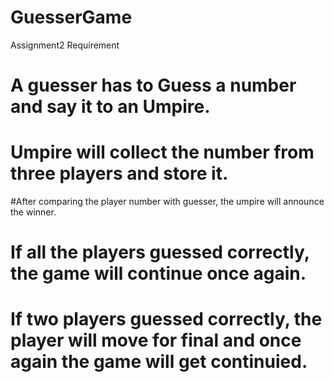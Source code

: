 # GuesserGame
Assignment2
Requirement
# A guesser has to Guess a number and say it to an Umpire.
# Umpire will collect the number from three players and store it.
#After comparing the player number with guesser, the umpire will announce the winner.
# If all the players guessed correctly, the game will continue once again.
# If two players guessed correctly, the player will move for final and once again the game will get continuied.
